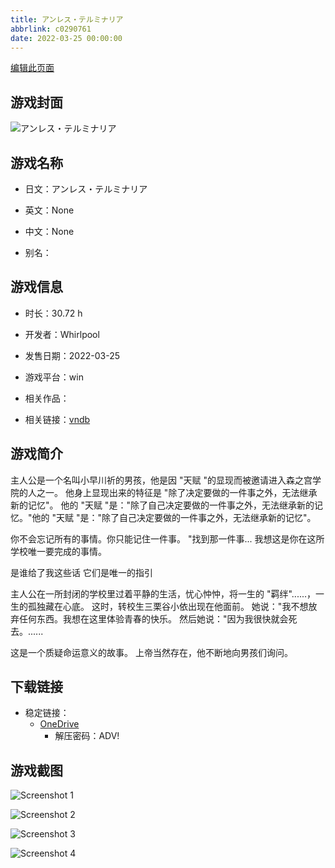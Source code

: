 ```yaml
---
title: アンレス・テルミナリア
abbrlink: c0290761
date: 2022-03-25 00:00:00
---
```

[编辑此页面](https://github.com/ACG-3/ADV3-source/blob/main/source/_posts/games/%E3%82%A2%E3%83%B3%E3%83%AC%E3%82%B9%E3%83%BB%E3%83%86%E3%83%AB%E3%83%9F%E3%83%8A%E3%83%AA%E3%82%A2.md)

## 游戏封面

![アンレス・テルミナリア](https://pan.timero.xyz/onedrive/img_lib_001/%E3%82%A2%E3%83%B3%E3%83%AC%E3%82%B9%E3%83%BB%E3%83%86%E3%83%AB%E3%83%9F%E3%83%8A%E3%83%AA%E3%82%A2_cover.avif)


## 游戏名称

- 日文：アンレス・テルミナリア
- 英文：None
- 中文：None

- 别名：


## 游戏信息

- 时长：30.72 h
- 开发者：Whirlpool
- 发售日期：2022-03-25
- 游戏平台：win
- 相关作品：

- 相关链接：[vndb](https://vndb.org/v32757)


## 游戏简介

主人公是一个名叫小早川祈的男孩，他是因 "天赋 "的显现而被邀请进入森之宫学院的人之一。
他身上显现出来的特征是 "除了决定要做的一件事之外，无法继承新的记忆"。
他的 "天赋 "是："除了自己决定要做的一件事之外，无法继承新的记忆。"他的 "天赋 "是："除了自己决定要做的一件事之外，无法继承新的记忆"。

你不会忘记所有的事情。你只能记住一件事。
"找到那一件事...
我想这是你在这所学校唯一要完成的事情。

是谁给了我这些话 它们是唯一的指引

主人公在一所封闭的学校里过着平静的生活，忧心忡忡，将一生的 "羁绊"......，一生的孤独藏在心底。
这时，转校生三栗谷小依出现在他面前。
她说："我不想放弃任何东西。我想在这里体验青春的快乐。
然后她说："因为我很快就会死去。......

这是一个质疑命运意义的故事。
上帝当然存在，他不断地向男孩们询问。


## 下载链接

- 稳定链接：
    - [OneDrive](https://pan.timero.xyz/onedrive/adv_lib_001/%E3%82%A2%E3%83%B3%E3%83%AC%E3%82%B9%E3%83%BB%E3%83%86%E3%83%AB%E3%83%9F%E3%83%8A%E3%83%AA%E3%82%A2)
        - 解压密码：ADV!



## 游戏截图


![Screenshot 1](https://pan.timero.xyz/onedrive/img_lib_001/%E3%82%A2%E3%83%B3%E3%83%AC%E3%82%B9%E3%83%BB%E3%83%86%E3%83%AB%E3%83%9F%E3%83%8A%E3%83%AA%E3%82%A2_Screenshot_1.avif)

![Screenshot 2](https://pan.timero.xyz/onedrive/img_lib_001/%E3%82%A2%E3%83%B3%E3%83%AC%E3%82%B9%E3%83%BB%E3%83%86%E3%83%AB%E3%83%9F%E3%83%8A%E3%83%AA%E3%82%A2_Screenshot_2.avif)

![Screenshot 3](https://pan.timero.xyz/onedrive/img_lib_001/%E3%82%A2%E3%83%B3%E3%83%AC%E3%82%B9%E3%83%BB%E3%83%86%E3%83%AB%E3%83%9F%E3%83%8A%E3%83%AA%E3%82%A2_Screenshot_3.avif)

![Screenshot 4](https://pan.timero.xyz/onedrive/img_lib_001/%E3%82%A2%E3%83%B3%E3%83%AC%E3%82%B9%E3%83%BB%E3%83%86%E3%83%AB%E3%83%9F%E3%83%8A%E3%83%AA%E3%82%A2_Screenshot_4.avif)

